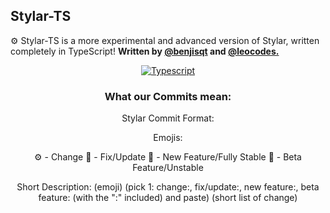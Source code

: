 ## Stylar-TS
⚙️ Stylar-TS is a more experimental and advanced version of Stylar, written completely in TypeScript!
**Written by [@benjisqt](https://github.com/benjisqt) and [@leocodes.](https://github.com/heyitsleo)**

<div align="center">

<a href="https://www.typescriptlang.org/"><img alt="Typescript" src="https://cdn.jsdelivr.net/npm/@intergrav/devins-badges@3.1.2/assets/cozy/built-with/typescript_vector.svg"></a>

### What our Commits mean: 

Stylar Commit Format:

Emojis:

⚙️ - Change
🔧 - Fix/Update
🚀 - New Feature/Fully Stable
🚧 - Beta Feature/Unstable

Short Description:
(emoji) (pick 1: change:, fix/update:, new feature:, beta feature: (with the ":" included) and paste) (short list of change)
